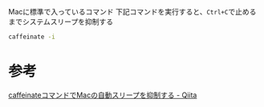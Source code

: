
Macに標準で入っているコマンド
下記コマンドを実行すると、`Ctrl+C`で止めるまでシステムスリープを抑制する
```sh
caffeinate -i
```

# 参考
[caffeinateコマンドでMacの自動スリープを抑制する - Qiita](https://qiita.com/hakuro/items/c2302f1ad83bf3424a1a)